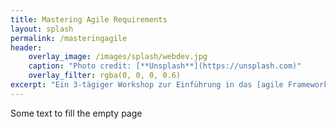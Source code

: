 ```yaml
---
title: Mastering Agile Requirements
layout: splash
permalink: /masteringagile
header:
    overlay_image: /images/splash/webdev.jpg
    caption: "Photo credit: [**Unsplash**](https://unsplash.com)"
    overlay_filter: rgba(0, 0, 0, 0.6)
excerpt: "Ein 3-tägiger Workshop zur Einführung in das [agile Framework req42](/req42-im-ueberblick) vom agilen Duo Peter Hruschka und Markus Meuten"
---
```


Some text to fill the empty page